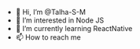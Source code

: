 - 👋 Hi, I’m @Talha-S-M
- 👀 I’m interested in Node JS
- 🌱 I’m currently learning ReactNative
- 📫 How to reach me 

<!---
Talha-S-M/Talha-S-M is a ✨ special ✨ repository because its `README.md` (this file) appears on your GitHub profile.
You can click the Preview link to take a look at your changes.
--->
